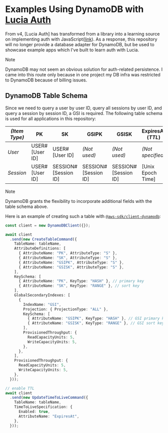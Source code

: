 # Examples Using DynamoDB with [Lucia Auth](https://github.com/lucia-auth/lucia)

From v4, [Lucia Auth] has transformed from a library into a learning source on implementing auth with JavaScript([link](https://github.com/lucia-auth/lucia/discussions/1707)). As a response, this repository will no longer provide a database adapter for DynamoDB, but be used to showcase example apps which I've built to learn auth with Lucia.

> [!NOTE]
> DynamoDB may not seem an obvious solution for auth-related persistence. I came into this route only because in one project my DB infra was restricted to DynamoDB because of billing issues.

## DynamoDB Table Schema

Since we need to query a user by user ID, query all sessions by user ID, and query a session by session ID, a GSI is required. The following table schema is used for all applications in this repository:

| *(Item Type)* | PK             | SK                   | GSIPK                | GSISK                | ExpiresAt (*TTL*) |
| ------------- | -------------- | -------------------- | -------------------- | -------------------- | ----------------- |
| *User*        | USER#[User ID] | USER#[User ID]       | *(Not used)*         | *(Not used)*         | *(Not specified)* |
| *Session*     | USER#[User ID] | SESSION#[Session ID] | SESSION#[Session ID] | SESSION#[Session ID] | [Unix Epoch Time] |

> [!NOTE]
> DynamoDB grants the flexibility to incorporate additional fields with the table schema above.

Here is an example of creating such a table with [`@aws-sdk/client-dynamodb`](https://docs.aws.amazon.com/AWSJavaScriptSDK/v3/latest/client/dynamodb/):

```typescript
const client = new DynamoDBClient({});

await client
  .send(new CreateTableCommand({
    TableName: tableName,
    AttributeDefinitions: [
      { AttributeName: "PK", AttributeType: "S" },
      { AttributeName: "SK", AttributeType: "S" },
      { AttributeName: "GSIPK", AttributeType: "S" },
      { AttributeName: "GSISK", AttributeType: "S" },
    ],
    KeySchema: [
      { AttributeName: "PK", KeyType: "HASH" }, // primary key
      { AttributeName: "SK", KeyType: "RANGE" }, // sort key
    ],
    GlobalSecondaryIndexes: [
      {
        IndexName: "GSI",
        Projection: { ProjectionType: "ALL" },
        KeySchema: [
          { AttributeName: "GSIPK", KeyType: "HASH" }, // GSI primary key
          { AttributeName: "GSISK", KeyType: "RANGE" }, // GSI sort key
        ],
        ProvisionedThroughput: {
          ReadCapacityUnits: 5,
          WriteCapacityUnits: 5,
        },
      },
    ],
    ProvisionedThroughput: {
      ReadCapacityUnits: 5,
      WriteCapacityUnits: 5,
    },
  }));

// enable TTL
await client
  .send(new UpdateTimeToLiveCommand({
    TableName: tableName,
    TimeToLiveSpecification: {
      Enabled: true,
      AttributeName: "ExpiresAt",
    },
  }));
```

